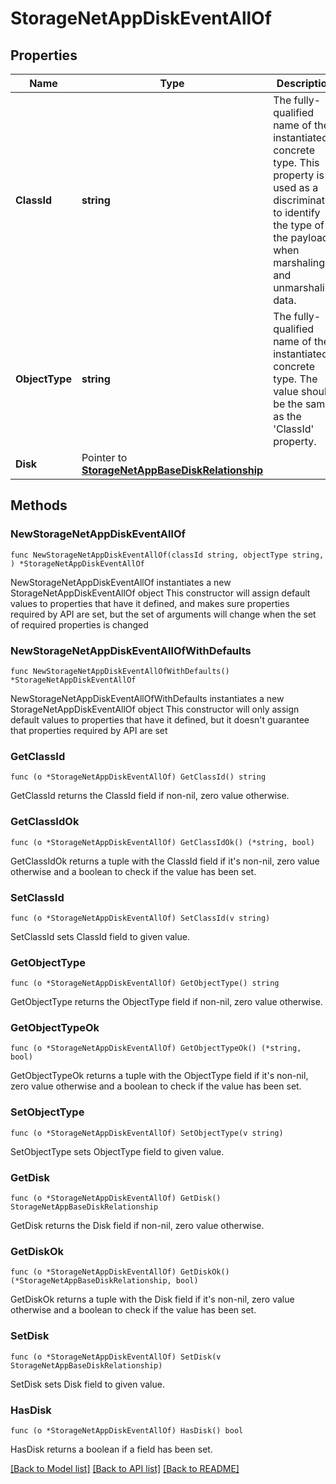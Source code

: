# StorageNetAppDiskEventAllOf

## Properties

Name | Type | Description | Notes
------------ | ------------- | ------------- | -------------
**ClassId** | **string** | The fully-qualified name of the instantiated, concrete type. This property is used as a discriminator to identify the type of the payload when marshaling and unmarshaling data. | [default to "storage.NetAppDiskEvent"]
**ObjectType** | **string** | The fully-qualified name of the instantiated, concrete type. The value should be the same as the &#39;ClassId&#39; property. | [default to "storage.NetAppDiskEvent"]
**Disk** | Pointer to [**StorageNetAppBaseDiskRelationship**](storage.NetAppBaseDisk.Relationship.md) |  | [optional] 

## Methods

### NewStorageNetAppDiskEventAllOf

`func NewStorageNetAppDiskEventAllOf(classId string, objectType string, ) *StorageNetAppDiskEventAllOf`

NewStorageNetAppDiskEventAllOf instantiates a new StorageNetAppDiskEventAllOf object
This constructor will assign default values to properties that have it defined,
and makes sure properties required by API are set, but the set of arguments
will change when the set of required properties is changed

### NewStorageNetAppDiskEventAllOfWithDefaults

`func NewStorageNetAppDiskEventAllOfWithDefaults() *StorageNetAppDiskEventAllOf`

NewStorageNetAppDiskEventAllOfWithDefaults instantiates a new StorageNetAppDiskEventAllOf object
This constructor will only assign default values to properties that have it defined,
but it doesn't guarantee that properties required by API are set

### GetClassId

`func (o *StorageNetAppDiskEventAllOf) GetClassId() string`

GetClassId returns the ClassId field if non-nil, zero value otherwise.

### GetClassIdOk

`func (o *StorageNetAppDiskEventAllOf) GetClassIdOk() (*string, bool)`

GetClassIdOk returns a tuple with the ClassId field if it's non-nil, zero value otherwise
and a boolean to check if the value has been set.

### SetClassId

`func (o *StorageNetAppDiskEventAllOf) SetClassId(v string)`

SetClassId sets ClassId field to given value.


### GetObjectType

`func (o *StorageNetAppDiskEventAllOf) GetObjectType() string`

GetObjectType returns the ObjectType field if non-nil, zero value otherwise.

### GetObjectTypeOk

`func (o *StorageNetAppDiskEventAllOf) GetObjectTypeOk() (*string, bool)`

GetObjectTypeOk returns a tuple with the ObjectType field if it's non-nil, zero value otherwise
and a boolean to check if the value has been set.

### SetObjectType

`func (o *StorageNetAppDiskEventAllOf) SetObjectType(v string)`

SetObjectType sets ObjectType field to given value.


### GetDisk

`func (o *StorageNetAppDiskEventAllOf) GetDisk() StorageNetAppBaseDiskRelationship`

GetDisk returns the Disk field if non-nil, zero value otherwise.

### GetDiskOk

`func (o *StorageNetAppDiskEventAllOf) GetDiskOk() (*StorageNetAppBaseDiskRelationship, bool)`

GetDiskOk returns a tuple with the Disk field if it's non-nil, zero value otherwise
and a boolean to check if the value has been set.

### SetDisk

`func (o *StorageNetAppDiskEventAllOf) SetDisk(v StorageNetAppBaseDiskRelationship)`

SetDisk sets Disk field to given value.

### HasDisk

`func (o *StorageNetAppDiskEventAllOf) HasDisk() bool`

HasDisk returns a boolean if a field has been set.


[[Back to Model list]](../README.md#documentation-for-models) [[Back to API list]](../README.md#documentation-for-api-endpoints) [[Back to README]](../README.md)


